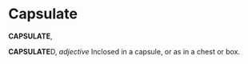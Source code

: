# Capsulate

**CAPSULATE**,

**CAPSULATE**D, _adjective_ Inclosed in a capsule, or as in a chest or box.